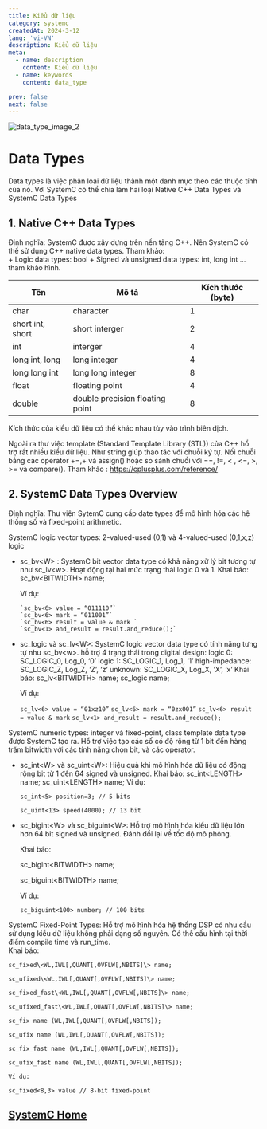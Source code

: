 ```yaml
---
title: Kiểu dữ liệu
category: systemc
createdAt: 2024-3-12
lang: 'vi-VN'
description: Kiểu dữ liệu
meta:
  - name: description
    content: Kiểu dữ liệu
  - name: keywords
    content: data_type

prev: false
next: false
---
```


![data_type_image_2](/img/systemc/5_data_type/image_1.png)

# Data Types



Data types là việc phân loại dữ liệu thành một danh mục theo các thuộc tính của nó. Với SystemC có thể chia làm hai loại Native C++ Data Types và SystemC Data Types
## 1. Native C++ Data Types
  Định nghĩa: SystemC được xây dựng trên nền tảng C++. Nên SystemC có thể sử dụng C++ native data types. Tham khảo:  
    + Logic data types: bool
    + Signed và unsigned data types: int, long int … tham khảo hình. 

|     Tên                 |     Mô tả                              |     Kích thước (byte)    |
|-------------------------|----------------------------------------|--------------------------|
|     char                |     character                          |     1                    |
|     short int, short    |     short interger                     |     2                    |
|     int                 |     interger                           |     4                    |
|     long int, long      |     long integer                       |     4                    |
|     long long int       |     long long integer                  |     8                    |
|     float               |     floating point                     |     4                    |
|     double              |     double precision floating point    |     8                    |




Kích thức của kiểu dữ liệu có thể khác nhau tùy vào trình biên dịch.

Ngoài ra thư việc template (Standard Template Library (STL)) của C++ hổ trợ rất nhiều kiểu dữ liệu. Như string giúp thao tác với chuỗi ký tự. Nối chuỗi bằng các operator +=,+ và assign() hoặc so sánh chuổi với ==, !=, < , <=, >, >= và compare(). 
Tham khảo :  <https://cplusplus.com/reference/>

## 2. SystemC Data Types Overview

Định nghĩa: Thư viện SytemC cung cấp date types để mô hình hóa các hệ thống số và fixed-point arithmetic. 

SystemC logic vector types: 2-valued-used (0,1) và 4-valued-used (0,1,x,z) logic


* sc_bv\<W\> : SystemC bit vector data type có khả năng xữ lý bit tương tự như sc_lv\<w\>. Hoạt động tại hai mức trạng thái logic 0 và 1. 
  Khai báo: sc_bv\<BITWIDTH\> name;
  
  Ví dụ: 

      `sc_bv<6> value = “011110”`
      `sc_bv<6> mark = “011001”`
      `sc_bv<6> result = value & mark `
      `sc_bv<1> and_result = result.and_reduce();`


* sc_logic và sc_lv\<W\>: SystemC logic vector data type có tính năng tưng tự như sc_bv\<w\>. hỗ trợ 4 trạng thái trong digital design:
  logic 0: SC_LOGIC_0, Log_0, ‘0’
  logic 1: SC_LOGIC_1, Log_1, ‘1’
  high-impedance: SC_LOGIC_Z, Log_Z, ‘Z’, ‘z’ 
  unknown: SC_LOGIC_X, Log_X, ‘X’, ‘x’
  Khai báo: sc_lv\<BITWIDTH\> name; 
     sc_logic name;
  
  Ví dụ: 

  `sc_lv<6> value = “01xz10”`
  `sc_lv<6> mark = “0zx001”`
  `sc_lv<6> result = value & mark`
  `sc_lv<1> and_result = result.and_reduce();`



SystemC numeric types: integer và fixed-point, class template data type được SystemC tạo ra. Hổ trợ việc tạo các số có độ rộng từ 1 bit đến hàng trăm bitwidth với các tính năng chọn bit, và các operator. 

* sc_int\<W\> và sc_uint\<W\>: Hiệu quả khi mô hình hóa dữ liệu có động rộng bit từ 1 đến 64 signed và unsigned. 
  Khai báo: sc_int\<LENGTH\> name;
            sc_uint\<LENGTH\> name;
  Ví dụ:  

  `sc_int<5> position=3; // 5 bits`

  `sc_uint<13> speed(4000); // 13 bit`

* sc_bigint\<W\> và sc_biguint\<W\>: Hỗ trợ mô hình hóa kiểu dữ liệu lớn hơn 64 bit signed và unsigned. Đánh đổi lại về tốc độ mô phỏng.

  Khai báo: 
  
  sc_bigint\<BITWIDTH\> name;

  sc_biguint\<BITWIDTH\> name;
  
  Ví dụ: 
  
  `sc_biguint<100> number; // 100 bits`


SystemC Fixed-Point Types: Hỗ trợ mô hình hóa hệ thống DSP có nhu cầu sử dụng kiểu dữ liệu không phải dạng số nguyên. Có thể cấu hình tại thời điểm compile time và run_time.  
Khai báo: 

    sc_fixed\<WL,IWL[,QUANT[,OVFLW[,NBITS]\> name;

    sc_ufixed\<WL,IWL[,QUANT[,OVFLW[,NBITS]\> name;
    
    sc_fixed_fast\<WL,IWL[,QUANT[,OVFLW[,NBITS]\> name;
    
    sc_ufixed_fast\<WL,IWL[,QUANT[,OVFLW[,NBITS]\> name;
    
    sc_fix name (WL,IWL[,QUANT[,OVFLW[,NBITS]);
    
    sc_ufix name (WL,IWL[,QUANT[,OVFLW[,NBITS]);
    
    sc_fix_fast name (WL,IWL[,QUANT[,OVFLW[,NBITS]);
    
    sc_ufix_fast name (WL,IWL[,QUANT[,OVFLW[,NBITS]);

    Ví dụ:

    sc_fixed<8,3> value // 8-bit fixed-point

## [SystemC Home](/danh-muc/systemc.md)

